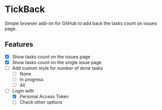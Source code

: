 # TickBack

Simple browser add-on for GitHub to add back the tasks count on issues page.

## Features

- [x] Show tasks count on the issues page
- [x] Show tasks count on the single issue page
- [ ] Add custom style for number of done tasks
    - [ ] None
    - [ ] In progress
    - [ ] All
- [ ] Login with
    - [x] Personal Access Token
    - [ ] Check other options
